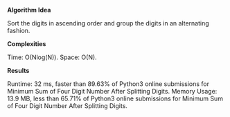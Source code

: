 **Algorithm Idea**

Sort the digits in ascending order and group the digits 
in an alternating fashion. 

**Complexities**

Time: O(Nlog(N)).
Space: O(N).

**Results**

Runtime: 32 ms, faster than 89.63% of Python3 online submissions for Minimum Sum of Four Digit Number After Splitting Digits.
Memory Usage: 13.9 MB, less than 65.71% of Python3 online submissions for Minimum Sum of Four Digit Number After Splitting Digits.


